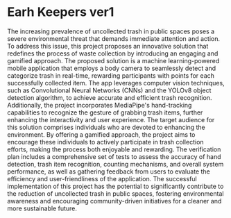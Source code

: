 # Earh Keepers ver1
The increasing prevalence of uncollected trash in public spaces poses a severe environmental threat that demands immediate attention and action. To address this issue, this project proposes an innovative solution that redefines the process of waste collection by introducing an engaging and gamified approach. The proposed solution is a machine learning-powered mobile application that employs a body camera to seamlessly detect and categorize trash in real-time, rewarding participants with points for each successfully collected item. 
The app leverages computer vision techniques, such as Convolutional Neural Networks (CNNs) and the YOLOv8 object detection algorithm, to achieve accurate and efficient trash recognition. Additionally, the project incorporates MediaPipe's hand-tracking capabilities to recognize the gesture of grabbing trash items, further enhancing the interactivity and user experience. 
The target audience for this solution comprises individuals who are devoted to enhancing the environment. By offering a gamified approach, the project aims to encourage these individuals to actively participate in trash collection efforts, making the process both enjoyable and rewarding. The verification plan includes a comprehensive set of tests to assess the accuracy of hand detection, trash item recognition, counting mechanisms, and overall system performance, as well as gathering feedback from users to evaluate the efficiency and user-friendliness of the application. 
The successful implementation of this project has the potential to significantly contribute to the reduction of uncollected trash in public spaces, fostering environmental awareness and encouraging community-driven initiatives for a cleaner and more sustainable future.
